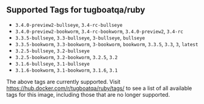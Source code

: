 ## Supported Tags for tugboatqa/ruby

* `3.4.0-preview2-bullseye`, `3.4-rc-bullseye`
* `3.4.0-preview2-bookworm`, `3.4-rc-bookworm`, `3.4.0-preview2`, `3.4-rc`
* `3.3.5-bullseye`, `3.3-bullseye`, `3-bullseye`, `bullseye`
* `3.3.5-bookworm`, `3.3-bookworm`, `3-bookworm`, `bookworm`, `3.3.5`, `3.3`, `3`, `latest`
* `3.2.5-bullseye`, `3.2-bullseye`
* `3.2.5-bookworm`, `3.2-bookworm`, `3.2.5`, `3.2`
* `3.1.6-bullseye`, `3.1-bullseye`
* `3.1.6-bookworm`, `3.1-bookworm`, `3.1.6`, `3.1`

The above tags are currently supported. Visit https://hub.docker.com/r/tugboatqa/ruby/tags/ to see a list of all available tags for this image, including those that are no longer supported.
